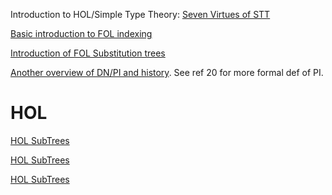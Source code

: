 Introduction to HOL/Simple Type Theory: [Seven Virtues of STT](https://reader.elsevier.com/reader/sd/pii/S157086830700081X?token=6FFD51F1BD8C17E2343885B1D65FECCA149ECD12F68BE5F8A0DB93EA9531C8CDC7BBDF0C8084BC47A06F95D9E4C744A0)

[Basic introduction to FOL indexing](https://apps.dtic.mil/dtic/tr/fulltext/u2/a460990.pdf)

[Introduction of FOL Substitution trees](https://pure.mpg.de/rest/items/item_1834191_2/component/file_1857890/content)

[Another overview of DN/PI and history](https://eclass.upatras.gr/modules/document/file.php/CEID1178/%CE%A3%CE%A5%CE%A3%CE%A4%CE%97%CE%9C%CE%91%CE%A4%CE%91%20%CE%91%CE%A0%CE%9F%CE%94%CE%95%CE%99%CE%9E%CE%97%CE%A3%20%CE%98%CE%95%CE%A9%CE%A1%CE%97%CE%9C%CE%91%CE%A4%CE%A9%CE%9D/%CE%A5%CE%9B%CE%99%CE%9A%CE%9F%20%CE%A0%CE%91%CE%A1%CE%91%CE%94%CE%9F%CE%A3%CE%95%CE%A9%CE%9D/McCune1992_Article_ExperimentsWithDiscrimination-.pdf). See ref 20 for more formal def of PI.

# HOL
[HOL SubTrees](http://ceur-ws.org/Vol-1635/paper-08.pdf)

[HOL SubTrees](https://www.cs.mcgill.ca/~bpientka/papers/tocl355/tocl355-accepted.pdf)

[HOL SubTrees](https://drops.dagstuhl.de/opus/volltexte/2020/12327/pdf/LIPIcs-FSCD-2020-5.pdf)
